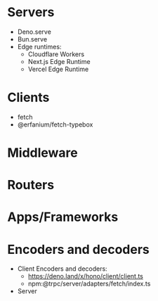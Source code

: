 # Servers

- Deno.serve
- Bun.serve
- Edge runtimes:
  - Cloudflare Workers
  - Next.js Edge Runtime
  - Vercel Edge Runtime

# Clients

- fetch
- @erfanium/fetch-typebox

# Middleware

# Routers

# Apps/Frameworks

# Encoders and decoders

- Client Encoders and decoders:
  - https://deno.land/x/hono/client/client.ts
  - npm:@trpc/server/adapters/fetch/index.ts
- Server
